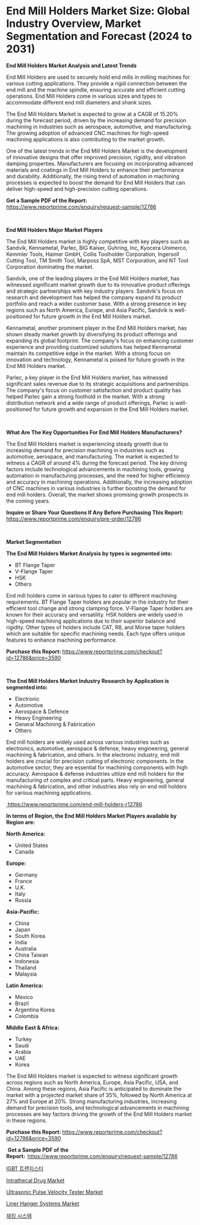 <p><h1>End Mill Holders Market Size: Global Industry Overview, Market Segmentation and Forecast (2024 to 2031)</h1></p><p><strong>End Mill Holders Market Analysis and Latest Trends</strong></p>
<p><p>End Mill Holders are used to securely hold end mills in milling machines for various cutting applications. They provide a rigid connection between the end mill and the machine spindle, ensuring accurate and efficient cutting operations. End Mill Holders come in various sizes and types to accommodate different end mill diameters and shank sizes.</p><p>The End Mill Holders Market is expected to grow at a CAGR of 15.20% during the forecast period, driven by the increasing demand for precision machining in industries such as aerospace, automotive, and manufacturing. The growing adoption of advanced CNC machines for high-speed machining applications is also contributing to the market growth.</p><p>One of the latest trends in the End Mill Holders Market is the development of innovative designs that offer improved precision, rigidity, and vibration damping properties. Manufacturers are focusing on incorporating advanced materials and coatings in End Mill Holders to enhance their performance and durability. Additionally, the rising trend of automation in machining processes is expected to boost the demand for End Mill Holders that can deliver high-speed and high-precision cutting operations.</p></p>
<p><strong>Get a Sample PDF of the Report:&nbsp;</strong> <a href="https://www.reportprime.com/enquiry/request-sample/12786">https://www.reportprime.com/enquiry/request-sample/12786</a></p>
<p>&nbsp;</p>
<p><strong>End Mill Holders Major Market Players</strong></p>
<p><p>The End Mill Holders market is highly competitive with key players such as Sandvik, Kennametal, Parlec, BIG Kaiser, Guhring, Inc, Kyocera Unimerco, Kemmler Tools, Haimer GmbH, Collis Toolholder Corporation, Ingersoll Cutting Tool, TM Smith Tool, Marposs SpA, MST Corporation, and NT Tool Corporation dominating the market.</p><p>Sandvik, one of the leading players in the End Mill Holders market, has witnessed significant market growth due to its innovative product offerings and strategic partnerships with key industry players. Sandvik's focus on research and development has helped the company expand its product portfolio and reach a wider customer base. With a strong presence in key regions such as North America, Europe, and Asia Pacific, Sandvik is well-positioned for future growth in the End Mill Holders market.</p><p>Kennametal, another prominent player in the End Mill Holders market, has shown steady market growth by diversifying its product offerings and expanding its global footprint. The company's focus on enhancing customer experience and providing customized solutions has helped Kennametal maintain its competitive edge in the market. With a strong focus on innovation and technology, Kennametal is poised for future growth in the End Mill Holders market.</p><p>Parlec, a key player in the End Mill Holders market, has witnessed significant sales revenue due to its strategic acquisitions and partnerships. The company's focus on customer satisfaction and product quality has helped Parlec gain a strong foothold in the market. With a strong distribution network and a wide range of product offerings, Parlec is well-positioned for future growth and expansion in the End Mill Holders market.</p></p>
<p>&nbsp;</p>
<p><strong>What Are The Key Opportunities For End Mill Holders Manufacturers?</strong></p>
<p><p>The End Mill Holders market is experiencing steady growth due to increasing demand for precision machining in industries such as automotive, aerospace, and manufacturing. The market is expected to witness a CAGR of around 4% during the forecast period. The key driving factors include technological advancements in machining tools, growing automation in manufacturing processes, and the need for higher efficiency and accuracy in machining operations. Additionally, the increasing adoption of CNC machines in various industries is further boosting the demand for end mill holders. Overall, the market shows promising growth prospects in the coming years.</p></p>
<p><strong>Inquire or Share Your Questions If Any Before Purchasing This Report:</strong> <a href="https://www.reportprime.com/enquiry/pre-order/12786">https://www.reportprime.com/enquiry/pre-order/12786</a></p>
<p>&nbsp;</p>
<p><strong>Market Segmentation</strong></p>
<p><strong>The End Mill Holders Market Analysis by types is segmented into:</strong></p>
<p><ul><li>BT Flange Taper</li><li>V-Flange Taper</li><li>HSK</li><li>Others</li></ul></p>
<p><p>End mill holders come in various types to cater to different machining requirements. BT Flange Taper holders are popular in the industry for their efficient tool change and strong clamping force. V-Flange Taper holders are known for their accuracy and versatility. HSK holders are widely used in high-speed machining applications due to their superior balance and rigidity. Other types of holders include CAT, R8, and Morse taper holders which are suitable for specific machining needs. Each type offers unique features to enhance machining performance.</p></p>
<p><strong>Purchase this Report:&nbsp;</strong><a href="https://www.reportprime.com/checkout?id=12786&price=3590">https://www.reportprime.com/checkout?id=12786&price=3590</a></p>
<p>&nbsp;</p>
<p><strong>The End Mill Holders Market Industry Research by Application is segmented into:</strong></p>
<p><ul><li>Electronic</li><li>Automotive</li><li>Aerospace & Defence</li><li>Heavy Engineering</li><li>General Machining & Fabrication</li><li>Others</li></ul></p>
<p><p>End mill holders are widely used across various industries such as electronics, automotive, aerospace & defense, heavy engineering, general machining & fabrication, and others. In the electronic industry, end mill holders are crucial for precision cutting of electronic components. In the automotive sector, they are essential for machining components with high accuracy. Aerospace & defense industries utilize end mill holders for the manufacturing of complex and critical parts. Heavy engineering, general machining & fabrication, and other industries also rely on end mill holders for various machining applications.</p></p>
<p><a href="https://www.reportprime.com/end-mill-holders-r12786">&nbsp;https://www.reportprime.com/end-mill-holders-r12786</a></p>
<p><strong>In terms of Region, the End Mill Holders Market Players available by Region are:</strong></p>
<p>
    <p> <strong> North America: </strong>
        <ul>
            <li>United States</li>
            <li>Canada</li>
        </ul>
        </p> 
    <p> <strong> Europe: </strong>
        <ul>
            <li>Germany</li>
            <li>France</li>
            <li>U.K.</li>
            <li>Italy</li>
            <li>Russia</li>
        </ul>
        </p> 
    <p> <strong> Asia-Pacific: </strong>
        <ul>
            <li>China</li>
            <li>Japan</li>
            <li>South Korea</li>
            <li>India</li>
            <li>Australia</li>
            <li>China Taiwan</li>
            <li>Indonesia</li>
            <li>Thailand</li>
            <li>Malaysia</li>
        </ul>
        </p> 
    <p> <strong> Latin America: </strong>
        <ul>
            <li>Mexico</li>
            <li>Brazil</li>
            <li>Argentina Korea</li>
            <li>Colombia</li>
        </ul>
        </p> 
    <p> <strong> Middle East & Africa: </strong>
        <ul>
            <li>Turkey</li>
            <li>Saudi</li>
            <li>Arabia</li>
            <li>UAE</li>
            <li>Korea</li>
        </ul>
    </p>
    </p>
<p><p>The End Mill Holders market is expected to witness significant growth across regions such as North America, Europe, Asia Pacific, USA, and China. Among these regions, Asia Pacific is anticipated to dominate the market with a projected market share of 35%, followed by North America at 27% and Europe at 20%. Strong manufacturing industries, increasing demand for precision tools, and technological advancements in machining processes are key factors driving the growth of the End Mill Holders market in these regions.</p></p>
<p><strong>Purchase this Report: </strong><a href="https://www.reportprime.com/checkout?id=12786&price=3590">https://www.reportprime.com/checkout?id=12786&price=3590</a></p>
<p>&nbsp;<strong>Get a Sample PDF of the Report:&nbsp;&nbsp;</strong><a href="https://www.reportprime.com/enquiry/request-sample/12786">https://www.reportprime.com/enquiry/request-sample/12786</a></p>
<p><strong></strong></p>
<p><p><a href="https://github.com/airdroplover110/Market-Research-Report-List-1/blob/main/159556661643.md">IGBT 트랜지스터</a></p><p><a href="https://medium.com/@keith.sutherland8067/intrathecal-drug-market-investigation-industry-evolution-and-forecast-till-2031-05acfc18b3ad">Intrathecal Drug Market</a></p><p><a href="https://github.com/marloy8/Market-Research-Report-List-5/blob/main/ultrasonic-pulse-velocity-tester-market.md">Ultrasonic Pulse Velocity Tester Market</a></p><p><a href="https://github.com/jodemen/Market-Research-Report-List-3/blob/main/liner-hanger-systems-market.md">Liner Hanger Systems Market</a></p><p><a href="https://medium.com/@adonispellea2022/%EC%9E%AD%EC%9E%AD-%EC%8B%9C%EC%8A%A4%ED%85%9C-%EC%8B%9C%EC%9E%A5-%EA%B8%80%EB%A1%9C%EB%B2%8C-%EC%8B%9C%EC%9E%A5-%EC%A0%90%EC%9C%A0%EC%9C%A8-%EB%B0%8F-%EC%88%9C%EC%9C%84-%EC%A0%84%EC%B2%B4-%ED%8C%90%EB%A7%A4-%EB%B0%8F-%EC%88%98%EC%9A%94-%EC%98%88%EC%B8%A1-2024-2031-2137706244da">재킹 시스템</a></p></p>
